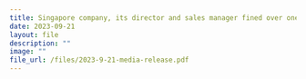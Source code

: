 ```yaml
---
title: Singapore company, its director and sales manager fined over one million
date: 2023-09-21
layout: file
description: ""
image: ""
file_url: /files/2023-9-21-media-release.pdf
---
```

